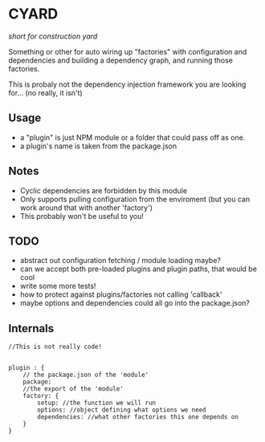 # CYARD

_short for construction yard_

Something or other for auto wiring up "factories" with configuration and dependencies
and building a dependency graph, and running those factories.

This is probaly not the dependency injection framework you are looking for... (no really, it isn't)

## Usage

- a "plugin" is just NPM module or a folder that could pass off as one.
- a plugin's name is taken from the package.json



## Notes

- Cyclic dependencies are forbidden by this module
- Only supports pulling configuration from the enviroment (but you can work around that with another 'factory')
- This probably won't be useful to you!

## TODO

- abstract out configuration fetching / module loading maybe?
- can we accept both pre-loaded plugins and plugin paths, that would be cool
- write some more tests!
- how to protect against plugins/factories not calling 'callback'
- maybe options and dependencies could all go into the package.json?


## Internals

```
//This is not really code!


plugin : {
    // the package.json of the 'module'
    package: 
    //the export of the 'module'
    factory: {
        setup: //the function we will run
        options: //object defining what options we need
        dependencies: //what other factories this one depends on
    }
}

```